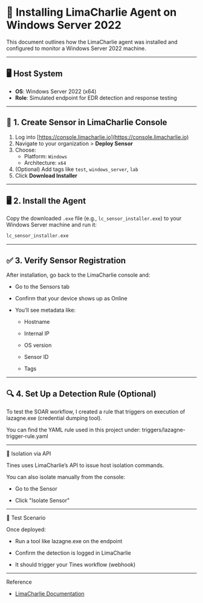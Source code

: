 # 🧰 Installing LimaCharlie Agent on Windows Server 2022

This document outlines how the LimaCharlie agent was installed and configured to monitor a Windows Server 2022 machine.

---

## 🖥️ Host System
- **OS**: Windows Server 2022 (x64)
- **Role**: Simulated endpoint for EDR detection and response testing

---

## 🔑 1. Create Sensor in LimaCharlie Console

1. Log into [https://console.limacharlie.io](https://console.limacharlie.io)
2. Navigate to your organization > **Deploy Sensor**
3. Choose:
   - Platform: `Windows`
   - Architecture: `x64`
4. (Optional) Add tags like `test`, `windows_server`, `lab`
5. Click **Download Installer**

---

## 🖥️ 2. Install the Agent

Copy the downloaded `.exe` file (e.g., `lc_sensor_installer.exe`) to your Windows Server machine and run it:

```bash
lc_sensor_installer.exe
```
---

## ✅ 3. Verify Sensor Registration

After installation, go back to the LimaCharlie console and:

- Go to the Sensors tab

- Confirm that your device shows up as Online

- You’ll see metadata like:

    - Hostname

    - Internal IP

    - OS version

    - Sensor ID

    - Tags

---

## 🔍 4. Set Up a Detection Rule (Optional)

To test the SOAR workflow, I created a rule that triggers on execution of lazagne.exe (credential dumping tool).

You can find the YAML rule used in this project under:
triggers/lazagne-trigger-rule.yaml

---

🔐 Isolation via API

Tines uses LimaCharlie’s API to issue host isolation commands.

You can also isolate manually from the console:

- Go to the Sensor

- Click "Isolate Sensor"

---

🧪 Test Scenario

Once deployed:

- Run a tool like lazagne.exe on the endpoint

- Confirm the detection is logged in LimaCharlie

- It should trigger your Tines workflow (webhook)

---
Reference
- [LimaCharlie Documentation](https://docs.limacharlie.io/)
